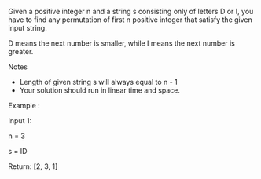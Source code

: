Given a positive integer n and a string s consisting only of letters D or I, you have to find any permutation of first n positive integer that satisfy the given input string.

D means the next number is smaller, while I means the next number is greater.

Notes
- Length of given string s will always equal to n - 1
- Your solution should run in linear time and space.

Example :

Input 1:

n = 3

s = ID

Return: [2, 3, 1]
